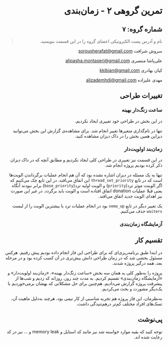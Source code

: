 <div dir="rtl">

تمرین گروهی ۲ - زمان‌بندی
======================

شماره گروه: ۷
-----

> نام و آدرس پست الکترونیکی اعضای گروه را در این قسمت بنویسید.

سروش شرافت sorousherafat@gmail.com

علی‌پاشا منتصری alipasha.montaseri@gmail.com

کیان بهادری  kkibian@gmail.com

مهدی علیزاده alizademhdi@gmail.com

##  تغییرات طراحی

### ساعت زنگ‌دار بهینه

در این بخش در طراحی خود تغییری ایجاد نکردیم.

تنها در نام‌گذاری متغیرها تغییر انجام شد.
برای مشاهده‌ی گزارش این بخش می‌توانید دیزاین همین بخش را در داک دیزان مشاهده کنید.


### زمان‌بند اولویت‌دار
در این قسمت نیز تغییری در طراحی کلی ایجاد نکردیم و مطابق آنچه که در داک دیزان ذکر کرده بودیم پروژه انجام شد.

تنها به یک مسئله در دیزان اشاره نشده بود که آن هم انجام عملیات برگرداندن الویت‌ها است که در تابع `thread_set_priority` این اتفاق می‌افتد.
در این تابع چک می‌کنیم که اگر الوینت موثر ترد(‍‍`priority`) و الویت اولیه ترد(`base_priority`) برابر نبودند آنگاه یعنی قبلا عملیات donation اتفاق افتاده است و الویت باید برگردد. در غیر این صورت نیز اهدای الویت جدید اتفاق می‌افتد.

یک تغییر دیگر در تابع `sema_up` بود در انجام عملیات ترد با بیشترین الویت را از لیست `waiters` حذف می‌کنیم.
### آزمایشگاه زمان‌بندی



## تقسیم کار

در ابتدا طبق برنامه‌ریزی‌ای که برای طراحی این فاز انجام داده بودیم پیش رفتیم.
هرکس مسئول بخشی شد که در زمان طراحی دانش بیش‌تری در آن کسب کرده بود و در مرحله بعد، همه درگیر پروژه شدند.

پروژه را به‌طور کلی به همان سه بخش «ساعت زنگ‌دار بهینه»، «زمان‌بند اولویت‌دار» و «آزمایشگاه زمان‌بندی» تقسیم کردیم. به مدت چند روز، روزانه کد زدیم و شب‌ها از پیشرفت پروژه گزارش می‌دادیم. هم‌چنین برای حل مشکلاتی که بهشان برمی‌خوردیم با یک‌دیگر مشورت و بحث می‌کردیم.

به‌نظرمان، این فاز پروژه هم تجربه مناسبی از کار تیمی بود، هرچند به‌دلیل ماهیت آن، تسک‌های افراد مختلف کم‌تر درهم‌تنیدگی داشت.

## پی‌نوشت
توجه کنید که بقیه موارد خواسته شد نیز مانند کد استایل و memory leak و ... نیز در کد رعایت شده اند.
</div>